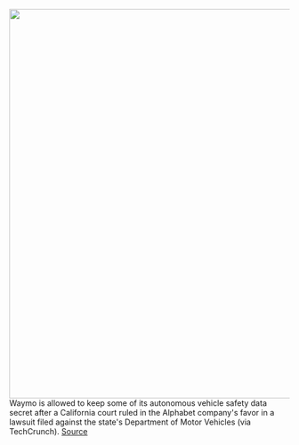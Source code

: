 <img src='https://cdn.vox-cdn.com/thumbor/nnsHQYXukjJcHD8apwQzaOoWx5s=/0x0:2040x1530/1200x800/filters:focal(857x602:1183x928)/cdn.vox-cdn.com/uploads/chorus_image/image/70541421/vpavic_4412_20210111_0004.0.jpg' width='700px' /><br/>
Waymo is allowed to keep some of its autonomous vehicle safety data secret after a California court ruled in the Alphabet company's favor in a lawsuit filed against the state's Department of Motor Vehicles (via TechCrunch).
<a href='https://www.theverge.com/2022/2/23/22947595/waymo-lawsuit-california-dmv-secret-win-injunction'> Source <a/>